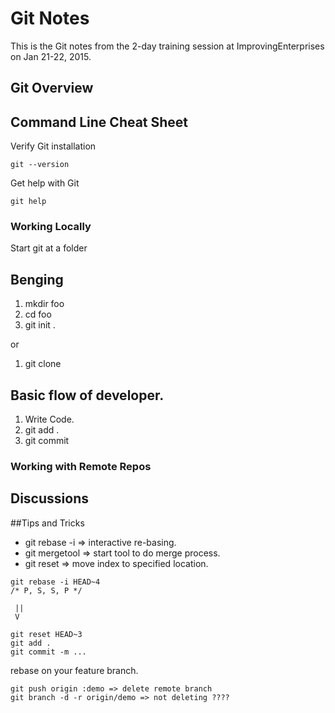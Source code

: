 # Git Notes
This is the Git notes from the 2-day training session at ImprovingEnterprises on Jan 21-22, 2015.

## Git Overview

## Command Line Cheat Sheet
Verify Git installation
```
git --version
```
Get help with Git
```
git help
```
### Working Locally
Start git at a folder
## Benging
1. mkdir foo
1. cd foo
1. git init .

or

1. git clone <repo>

## Basic flow of developer.
1. Write Code.
1. git add .
1. git commit

### Working with Remote Repos

## Discussions





##Tips and Tricks

* git rebase -i => interactive re-basing.
* git mergetool => start tool to do merge process.
* git reset => move index to specified location.

```
git rebase -i HEAD~4
/* P, S, S, P */
```
     ||
     V
```
git reset HEAD~3
git add .
git commit -m ...
```

rebase on your feature branch.

```
git push origin :demo => delete remote branch
git branch -d -r origin/demo => not deleting ????
```
